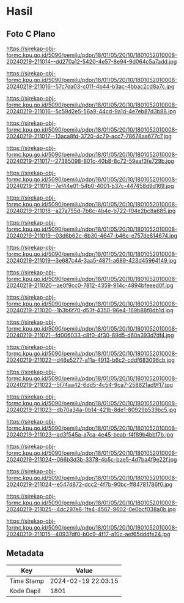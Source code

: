 # Hasil

## Foto C Plano

https://sirekap-obj-formc.kpu.go.id/5090/pemilu/pdpr/18/01/05/20/10/1801052010008-20240219-211014--dd270a12-5420-4e57-8e94-9d064c5a7add.jpg

https://sirekap-obj-formc.kpu.go.id/5090/pemilu/pdpr/18/01/05/20/10/1801052010008-20240219-211016--57c7da03-c011-4b44-b3ac-4bbac2cd8a7c.jpg

https://sirekap-obj-formc.kpu.go.id/5090/pemilu/pdpr/18/01/05/20/10/1801052010008-20240219-211016--5c59d2e5-56a9-44cd-9a1d-4e7eb87d3b88.jpg

https://sirekap-obj-formc.kpu.go.id/5090/pemilu/pdpr/18/01/05/20/10/1801052010008-20240219-211017--13aca8fd-3720-4c79-acc7-78678aa677c7.jpg

https://sirekap-obj-formc.kpu.go.id/5090/pemilu/pdpr/18/01/05/20/10/1801052010008-20240219-211017--27385098-801c-40b8-8c72-59eaf3fe729b.jpg

https://sirekap-obj-formc.kpu.go.id/5090/pemilu/pdpr/18/01/05/20/10/1801052010008-20240219-211018--7ef44e01-54b0-4001-b37c-447458d9d169.jpg

https://sirekap-obj-formc.kpu.go.id/5090/pemilu/pdpr/18/01/05/20/10/1801052010008-20240219-211018--a27a755d-7b6c-4b4e-b722-f04e2bc8a685.jpg

https://sirekap-obj-formc.kpu.go.id/5090/pemilu/pdpr/18/01/05/20/10/1801052010008-20240219-211019--03d6b62c-6b30-4647-b46e-e757de814674.jpg

https://sirekap-obj-formc.kpu.go.id/5090/pemilu/pdpr/18/01/05/20/10/1801052010008-20240219-211019--3e687c44-3aa5-4871-a689-423d45964149.jpg

https://sirekap-obj-formc.kpu.go.id/5090/pemilu/pdpr/18/01/05/20/10/1801052010008-20240219-211020--ae0f9cc0-7812-4359-914c-4894bfeeed0f.jpg

https://sirekap-obj-formc.kpu.go.id/5090/pemilu/pdpr/18/01/05/20/10/1801052010008-20240219-211020--1b3b6f70-d53f-4350-96e4-169b88f8db1d.jpg

https://sirekap-obj-formc.kpu.go.id/5090/pemilu/pdpr/18/01/05/20/10/1801052010008-20240219-211021--fd006033-c8f0-4f30-89d5-d60a393d7df4.jpg

https://sirekap-obj-formc.kpu.go.id/5090/pemilu/pdpr/18/01/05/20/10/1801052010008-20240219-211022--d46e5277-a11a-4913-b6c2-cddf683096cb.jpg

https://sirekap-obj-formc.kpu.go.id/5090/pemilu/pdpr/18/01/05/20/10/1801052010008-20240219-211022--5f74aa42-6dd5-4c54-9ca7-258821ad9f17.jpg

https://sirekap-obj-formc.kpu.go.id/5090/pemilu/pdpr/18/01/05/20/10/1801052010008-20240219-211023--db70a34a-0b14-421b-8de1-80929b539bc5.jpg

https://sirekap-obj-formc.kpu.go.id/5090/pemilu/pdpr/18/01/05/20/10/1801052010008-20240219-211023--ad3f545a-a7ca-4e45-beab-f4f89b4bbf7b.jpg

https://sirekap-obj-formc.kpu.go.id/5090/pemilu/pdpr/18/01/05/20/10/1801052010008-20240219-211024--066b3d3b-3378-4b5c-bae5-4d7ba4f9e22f.jpg

https://sirekap-obj-formc.kpu.go.id/5090/pemilu/pdpr/18/01/05/20/10/1801052010008-20240219-211024--e547d872-dcc2-4f7b-90bc-ff84781786f0.jpg

https://sirekap-obj-formc.kpu.go.id/5090/pemilu/pdpr/18/01/05/20/10/1801052010008-20240219-211025--4dc297e8-1fe4-4567-9602-0e0bcf038a0b.jpg

https://sirekap-obj-formc.kpu.go.id/5090/pemilu/pdpr/18/01/05/20/10/1801052010008-20240219-211015--40937df0-b0c9-4f17-a10c-aef65dddfe24.jpg


## Metadata

| Key        | Value               |
| ---------- | ------------------- |
| Time Stamp | 2024-02-19 22:03:15 |
| Kode Dapil | 1801                |



